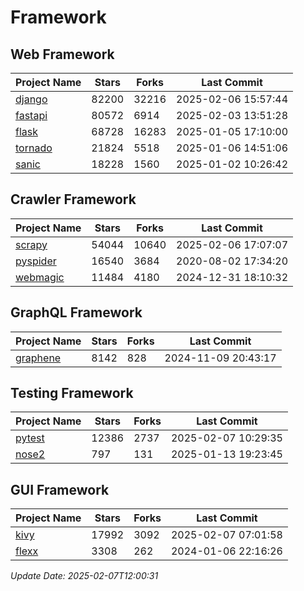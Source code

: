 # Framework

## Web Framework
| Project Name | Stars | Forks | Last Commit |
| ------------ | ----- | ----- | ----------- |
| [django](https://github.com/django/django) | 82200 | 32216 | 2025-02-06 15:57:44 |
| [fastapi](https://github.com/fastapi/fastapi) | 80572 | 6914 | 2025-02-03 13:51:28 |
| [flask](https://github.com/pallets/flask) | 68728 | 16283 | 2025-01-05 17:10:00 |
| [tornado](https://github.com/tornadoweb/tornado) | 21824 | 5518 | 2025-01-06 14:51:06 |
| [sanic](https://github.com/sanic-org/sanic) | 18228 | 1560 | 2025-01-02 10:26:42 |

## Crawler Framework
| Project Name | Stars | Forks | Last Commit |
| ------------ | ----- | ----- | ----------- |
| [scrapy](https://github.com/scrapy/scrapy) | 54044 | 10640 | 2025-02-06 17:07:07 |
| [pyspider](https://github.com/binux/pyspider) | 16540 | 3684 | 2020-08-02 17:34:20 |
| [webmagic](https://github.com/code4craft/webmagic) | 11484 | 4180 | 2024-12-31 18:10:32 |

## GraphQL Framework
| Project Name | Stars | Forks | Last Commit |
| ------------ | ----- | ----- | ----------- |
| [graphene](https://github.com/graphql-python/graphene) | 8142 | 828 | 2024-11-09 20:43:17 |

## Testing Framework
| Project Name | Stars | Forks | Last Commit |
| ------------ | ----- | ----- | ----------- |
| [pytest](https://github.com/pytest-dev/pytest) | 12386 | 2737 | 2025-02-07 10:29:35 |
| [nose2](https://github.com/nose-devs/nose2) | 797 | 131 | 2025-01-13 19:23:45 |

## GUI Framework
| Project Name | Stars | Forks | Last Commit |
| ------------ | ----- | ----- | ----------- |
| [kivy](https://github.com/kivy/kivy) | 17992 | 3092 | 2025-02-07 07:01:58 |
| [flexx](https://github.com/flexxui/flexx) | 3308 | 262 | 2024-01-06 22:16:26 |

*Update Date: 2025-02-07T12:00:31*
